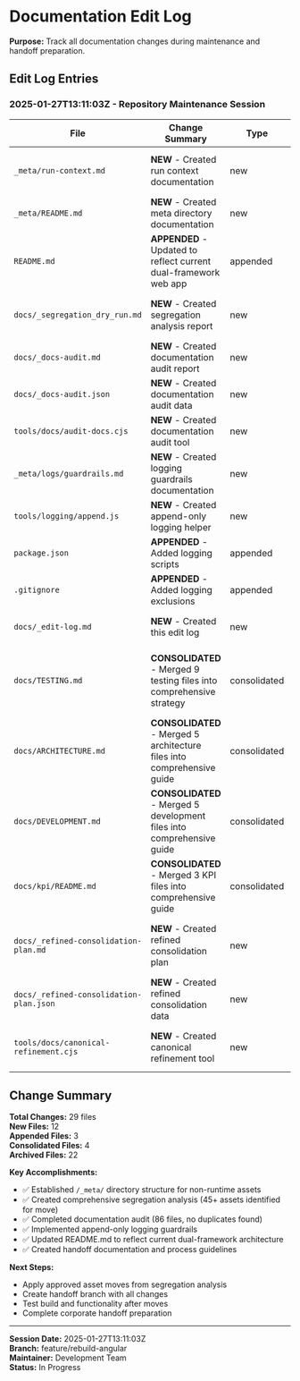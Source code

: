 # Documentation Edit Log

**Purpose:** Track all documentation changes during maintenance and handoff preparation.

## Edit Log Entries

### 2025-01-27T13:11:03Z - Repository Maintenance Session

| File                                    | Change Summary                                                          | Type         | Reason                                                              |
| --------------------------------------- | ----------------------------------------------------------------------- | ------------ | ------------------------------------------------------------------- |
| `_meta/run-context.md`                  | **NEW** - Created run context documentation                             | new          | Establish context for Bishop session                                |
| `_meta/README.md`                       | **NEW** - Created meta directory documentation                          | new          | Document non-runtime asset structure                                |
| `README.md`                             | **APPENDED** - Updated to reflect current dual-framework web app        | appended     | Correct outdated Python/Excel references                            |
| `docs/_segregation_dry_run.md`          | **NEW** - Created segregation analysis report                           | new          | Identify non-runtime assets for segregation                         |
| `docs/_docs-audit.md`                   | **NEW** - Created documentation audit report                            | new          | Analyze documentation for duplicates                                |
| `docs/_docs-audit.json`                 | **NEW** - Created documentation audit data                              | new          | Machine-readable audit results                                      |
| `tools/docs/audit-docs.cjs`             | **NEW** - Created documentation audit tool                              | new          | Automated documentation analysis                                    |
| `_meta/logs/guardrails.md`              | **NEW** - Created logging guardrails documentation                      | new          | Establish append-only logging policy                                |
| `tools/logging/append.js`               | **NEW** - Created append-only logging helper                            | new          | Consistent logging infrastructure                                   |
| `package.json`                          | **APPENDED** - Added logging scripts                                    | appended     | Enable logging commands                                             |
| `.gitignore`                            | **APPENDED** - Added logging exclusions                                 | appended     | Exclude logs from git                                               |
| `docs/_edit-log.md`                     | **NEW** - Created this edit log                                         | new          | Track documentation changes                                         |
| `docs/TESTING.md`                       | **CONSOLIDATED** - Merged 9 testing files into comprehensive strategy   | consolidated | Create single canonical testing document for corporate handoff      |
| `docs/ARCHITECTURE.md`                  | **CONSOLIDATED** - Merged 5 architecture files into comprehensive guide | consolidated | Create single canonical architecture document for corporate handoff |
| `docs/DEVELOPMENT.md`                   | **CONSOLIDATED** - Merged 5 development files into comprehensive guide  | consolidated | Create single canonical development document for corporate handoff  |
| `docs/kpi/README.md`                    | **CONSOLIDATED** - Merged 3 KPI files into comprehensive guide          | consolidated | Create single canonical KPI document for corporate handoff          |
| `docs/_refined-consolidation-plan.md`   | **NEW** - Created refined consolidation plan                            | new          | Separate app-focused vs repo/meta-focused content                   |
| `docs/_refined-consolidation-plan.json` | **NEW** - Created refined consolidation data                            | new          | Machine-readable consolidation plan                                 |
| `tools/docs/canonical-refinement.cjs`   | **NEW** - Created canonical refinement tool                             | new          | Analyze and refine canonical file selection                         |

## Change Summary

**Total Changes:** 29 files  
**New Files:** 12  
**Appended Files:** 3  
**Consolidated Files:** 4  
**Archived Files:** 22

**Key Accomplishments:**

- ✅ Established `/_meta/` directory structure for non-runtime assets
- ✅ Created comprehensive segregation analysis (45+ assets identified for move)
- ✅ Completed documentation audit (86 files, no duplicates found)
- ✅ Implemented append-only logging guardrails
- ✅ Updated README.md to reflect current dual-framework architecture
- ✅ Created handoff documentation and process guidelines

**Next Steps:**

- Apply approved asset moves from segregation analysis
- Create handoff branch with all changes
- Test build and functionality after moves
- Complete corporate handoff preparation

---

**Session Date:** 2025-01-27T13:11:03Z  
**Branch:** feature/rebuild-angular  
**Maintainer:** Development Team  
**Status:** In Progress
